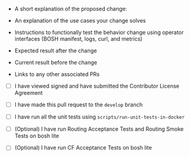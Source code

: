 <!-- Thanks for contributing to 'gorouter'. To speed up the process of reviewing your pull request please provide us with: -->

* A short explanation of the proposed change:

* An explanation of the use cases your change solves

* Instructions to functionally test the behavior change using operator interfaces (BOSH manifest, logs, curl, and metrics)

* Expected result after the change

* Current result before the change

* Links to any other associated PRs

* [ ] I have viewed signed and have submitted the Contributor License Agreement

* [ ] I have made this pull request to the `develop` branch

* [ ] I have run all the unit tests using `scripts/run-unit-tests-in-docker`

* [ ] (Optional) I have run Routing Acceptance Tests and Routing Smoke Tests on bosh lite

* [ ] (Optional) I have run CF Acceptance Tests on bosh lite
